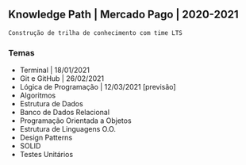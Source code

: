 ## Knowledge Path | Mercado Pago | 2020-2021
```
Construção de trilha de conhecimento com time LTS
```
### Temas
* Terminal | 18/01/2021
* Git e GitHub | 26/02/2021
* Lógica de Programação | 12/03/2021 [previsão]
* Algoritmos
* Estrutura de Dados
* Banco de Dados Relacional
* Programação Orientada a Objetos
* Estrutura de Linguagens O.O.
* Design Patterns
* SOLID
* Testes Unitários

